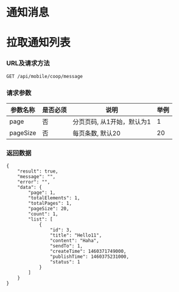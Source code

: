 # 通知消息

# 拉取通知列表

### URL及请求方法
`GET /api/mobile/coop/message`

### 请求参数

| 参数名称 | 是否必须 | 说明 | 举例 |
| ------ | -------- | ---- | --- |
| page | 否 | 分页页码, 从1开始，默认为1 | 1 |
| pageSize | 否 | 每页条数, 默认20 | 20 |

### 返回数据

```
{
    "result": true,
    "message": "",
    "error": "",
    "data": {
        "page": 1,
        "totalElements": 1,
        "totalPages": 1,
        "pageSize": 20,
        "count": 1,
        "list": [
            {
                "id": 3,
                "title": "Hello11",
                "content": "Haha",
                "sendTo": 1,
                "createTime": 1460371749000,
                "publishTime": 1460375231000,
                "status": 1
            }
        ]
    }
}
```
